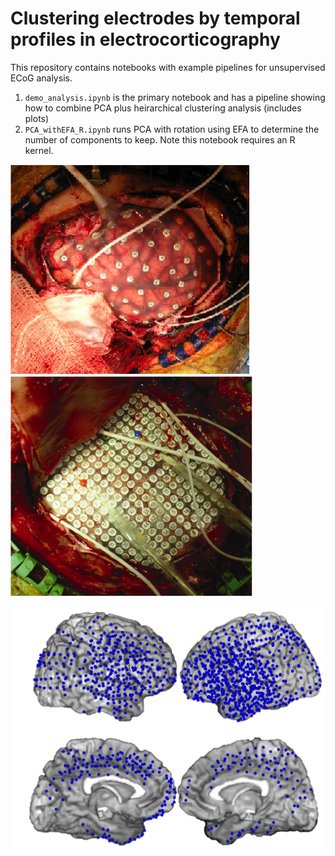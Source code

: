 # Clustering electrodes by temporal profiles in electrocorticography

This repository contains notebooks with example pipelines for
unsupervised ECoG analysis.

1. `demo_analysis.ipynb` is the primary notebook and has a pipeline showing how to combine PCA plus heirarchical clustering analysis (includes plots)
2. `PCA_withEFA_R.ipynb` runs PCA with rotation using EFA to determine
   the number of components to keep. Note this notebook requires an R
   kernel.


![1cm_grid](1cm_grid.png "1 cm electrode spacing")
![4mm_grid](4mm_grid.png "4 mm electrode spacing")

![electrode_coverage](coverage.png)
